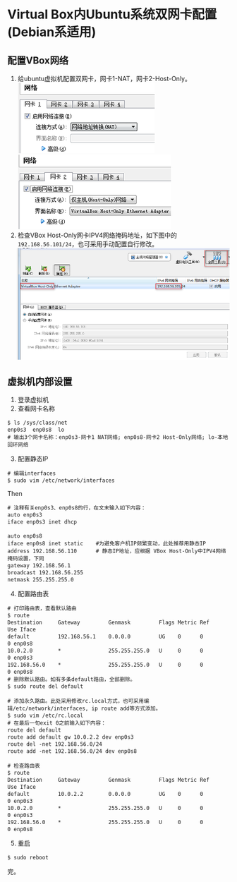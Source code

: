 # Virtual Box内Ubuntu系统双网卡配置(Debian系适用)

## 配置VBox网络
1. 给ubuntu虚拟机配置双网卡，网卡1-NAT，网卡2-Host-Only。
![](./img/net-config-1.png) ![](./img/net-config-2.png)
2. 检查VBox Host-Only网卡IPV4网络掩码地址，如下图中的`192.168.56.101/24`，也可采用手动配置自行修改。
![](./img/net-config-3.png)

## 虚拟机内部设置
1. 登录虚拟机
2. 查看网卡名称
```
$ ls /sys/class/net
enp0s3  enp0s8  lo
# 输出3个网卡名称：enp0s3-网卡1 NAT网络; enp0s8-网卡2 Host-Only网络; lo-本地回环网络
```
3. 配置静态IP
```
# 编辑interfaces
$ sudo vim /etc/network/interfaces
```
Then
```
# 注释有关enp0s3、enp0s8的行，在文末输入如下内容：    
auto enp0s3
iface enp0s3 inet dhcp

auto enp0s8
iface enp0s8 inet static    #为避免客户机IP频繁变动，此处推荐用静态IP
address 192.168.56.110      # 静态IP地址，应根据 VBox Host-Only中IPV4网络掩码设置，下同
gateway 192.168.56.1
broadcast 192.168.56.255
netmask 255.255.255.0

```

4. 配置路由表
```
# 打印路由表，查看默认路由
$ route
Destination     Gateway         Genmask         Flags Metric Ref    Use Iface
default         192.168.56.1    0.0.0.0         UG    0      0        0 enp0s8
10.0.2.0        *               255.255.255.0   U     0      0        0 enp0s3
192.168.56.0    *               255.255.255.0   U     0      0        0 enp0s8
# 删除默认路由。如有多条default路由，全部删除。
$ sudo route del default

# 添加永久路由。此处采用修改rc.local方式，也可采用编辑/etc/network/interfaces, ip route add等方式添加。
$ sudo vim /etc/rc.local
# 在最后一句exit 0之前输入如下内容：
route del default
route add default gw 10.0.2.2 dev enp0s3
route del -net 192.168.56.0/24
route add -net 192.168.56.0/24 dev enp0s8

# 检查路由表
$ route
Destination     Gateway         Genmask         Flags Metric Ref    Use Iface
default         10.0.2.2        0.0.0.0         UG    0      0        0 enp0s3
10.0.2.0        *               255.255.255.0   U     0      0        0 enp0s3
192.168.56.0    *               255.255.255.0   U     0      0        0 enp0s8
```

5. 重启
```
$ sudo reboot
```

完。